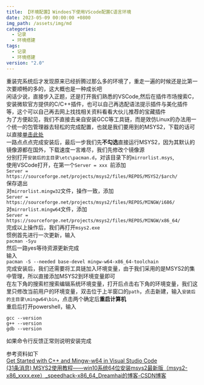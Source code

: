 ```yaml
---
title: 【环境配置】Windoes下使用VScode配置C语言环境
date: 2023-05-09 00:00:00 +0800
img_path: /assets/img/md
categories:
  - 记录
  - 环境搭建
tags:
  - 记录
  - 环境搭建
version: "2.0"
---
```

重装完系统后才发现原来已经折腾过那么多的环境了，重走一遍的时候还是比第一次要顺畅的多的，这大概也是一种成长吧  
闲话少说，直接步入正题，还是打开我们熟悉的VSCode,然后在插件市场搜索C，安装微软官方提供的C/C++插件，也可以自己再选配语法提示插件与美化插件等，这个可以自己再去网上找找相关资料看看大伙儿推荐的宝藏插件  
为了方便起见，我们不直接去亲自安装GCC等工具链，而是效仿Linux的办法用一个统一的包管理器去轻松的完成配置，也就是我们要用到的MSYS2，下载的话可以直接[单击此处](https://github.com/msys2/msys2-installer/releases/download/2022-06-03/msys2-x86_64-20220603.exe)  
一路点点点完成安装后，最后一步我们先**不勾选**直接运行MSYS2，因为其默认的镜像源都在国外，下载速度一言难尽，我们先修改个镜像源  
分别打开`安装后的主目录\etc\pacman.d`，对该目录下的`mirrorlist.msys`,  
使用VSCode打开，在第一个`Server = xxx `前添加  
`Server = https://sourceforge.net/projects/msys2/files/REPOS/MSYS2/$arch/`  
保存退出  
对`mirrorlist.mingw32`文件，操作一致，添加  
`Server = https://sourceforge.net/projects/msys2/files/REPOS/MINGW/i686/`  
对`mirrorlist.mingw64`文件，添加  
`Server = https://sourceforge.net/projects/msys2/files/REPOS/MINGW/x86_64/`  
完成以上操作后，我们再打开`msys2.exe`  
惯例首先进行一次更新，输入  
`pacman -Syu`  
然后一路yes等待资源更新完成  
输入  
`pacman -S --needed base-devel mingw-w64-x86_64-toolchain`  
完成安装后，我们还需要将工具链加入环境变量，由于我们采用的是MSYS2的集中管理，所以直接添加MSYS2到环境变量即可  
在左下角的搜索栏搜索编辑系统环境变量，打开后点击右下角的环境变量，我们这里只修改当前用户的环境变量，双击位于上半窗口的`path`，点击新建，输入`安装后的主目录\mingw64\bin`，点击两个确定后**重启计算机**  
重启后打开powershell，输入  
```text
gcc --version
g++ --version
gdb --version
```
如果命令行反馈正常则说明安装完成  

参考资料如下  
[Get Started with C++ and Mingw-w64 in Visual Studio Code](https://code.visualstudio.com/docs/cpp/config-mingw)  
[(31条消息) MSYS2使用教程——win10系统64位安装msys2最新版（msys2-x86_xxxx.exe）_speedhack-x86_64_Dreamhai的博客-CSDN博客](https://blog.csdn.net/Dreamhai/article/details/109842184)  

